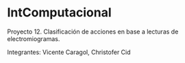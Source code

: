 # IntComputacional

Proyecto 12. Clasificación de acciones en base a lecturas de electromiogramas.

Integrantes: Vicente Caragol, Christofer Cid
